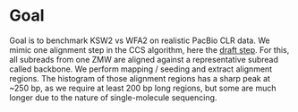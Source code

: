 # Goal

Goal is to benchmark KSW2 vs WFA2 on realistic PacBio CLR data. We mimic one
alignment step in the CCS algorithm, here the [draft
step](https://ccs.how/how-does-ccs-work.html#2-draft-generation). For this, all
subreads from one ZMW are aligned against a representative subread called
backbone. We perform mapping / seeding and extract alignment regions. The
histogram of those alignment regions has a sharp peak at ~250 bp, as we require
at least 200 bp long regions, but some are much longer due to the nature of
single-molecule sequencing.
